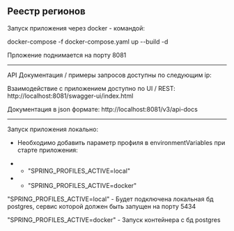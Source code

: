 Реестр регионов
---------------------------------------------------------
Запуск приложения через docker - командой:

docker-compose -f docker-compose.yaml up --build -d

Прложение поднимается на порту 8081

---------------------------------------------------------
API Документация / примеры запросов доступны по следующим ip:

Взаимодействие с приложением доступно по UI / REST:
http://localhost:8081/swagger-ui/index.html

Документация в json формате:
http://localhost:8081/v3/api-docs

---------------------------------------------------------

Запуск приложения локально:
- Необходимо добавить параметр профиля в environmentVariables при старте приложения:
- - "SPRING_PROFILES_ACTIVE=local"

- - "SPRING_PROFILES_ACTIVE=docker"

"SPRING_PROFILES_ACTIVE=local" - Будет подключена локальная бд postgres, 
сервис которой должен быть запущен на порту 5434

"SPRING_PROFILES_ACTIVE=docker" - Запуск контейнера с бд postgres
